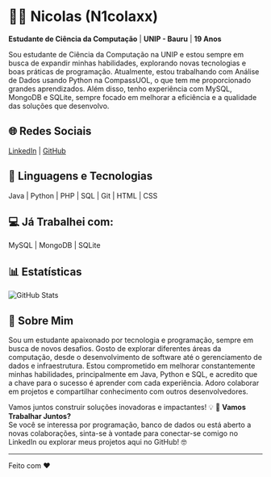 # 👨‍💻 Nicolas (N1colaxx)  
**Estudante de Ciência da Computação** | **UNIP - Bauru** | **19 Anos**

Sou estudante de Ciência da Computação na UNIP e estou sempre em busca de expandir minhas habilidades, explorando novas tecnologias e boas práticas de programação. Atualmente, estou trabalhando com Análise de Dados usando Python na CompassUOL, o que tem me proporcionado grandes aprendizados. Além disso, tenho experiência com MySQL, MongoDB e SQLite, sempre focado em melhorar a eficiência e a qualidade das soluções que desenvolvo.

## 🌐 Redes Sociais  
[LinkedIn](#) | [GitHub](https://github.com/N1colaxx)

## 🤖 Linguagens e Tecnologias  
Java | Python | PHP | SQL | Git | HTML | CSS

## 💻 Já Trabalhei com:  
MySQL | MongoDB | SQLite

## 📊 Estatísticas  
![GitHub Stats](https://github-readme-stats.vercel.app/api?username=N1colaxx&show_icons=true&hide_title=true&hide_border=true&count_private=true&theme=radical)

## 💬 Sobre Mim  
Sou um estudante apaixonado por tecnologia e programação, sempre em busca de novos desafios. Gosto de explorar diferentes áreas da computação, desde o desenvolvimento de software até o gerenciamento de dados e infraestrutura. Estou comprometido em melhorar constantemente minhas habilidades, principalmente em Java, Python e SQL, e acredito que a chave para o sucesso é aprender com cada experiência. Adoro colaborar em projetos e compartilhar conhecimento com outros desenvolvedores.

Vamos juntos construir soluções inovadoras e impactantes! 💡
🚀 **Vamos Trabalhar Juntos?**  
Se você se interessa por programação, banco de dados ou está aberto a novas colaborações, sinta-se à vontade para conectar-se comigo no LinkedIn ou explorar meus projetos aqui no GitHub! 🤓

---

Feito com ❤️
